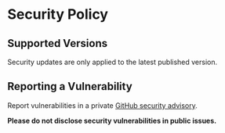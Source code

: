 # Security Policy

## Supported Versions

Security updates are only applied to the latest published version.

## Reporting a Vulnerability

Report vulnerabilities in a private
[GitHub security advisory](https://github.com/glare-labs/mdk/security/advisories).

**Please do not disclose security vulnerabilities in public issues.**
